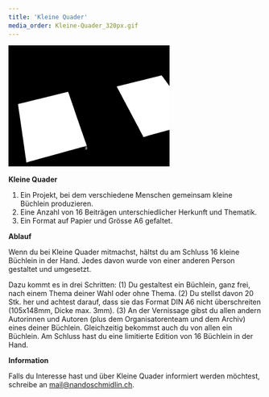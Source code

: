 ```yaml
---
title: 'Kleine Quader'
media_order: Kleine-Quader_320px.gif
---
```


![Kleine Quader Animation](Kleine-Quader_320px.gif)

**Kleine Quader**
1. Ein Projekt, bei dem verschiedene Menschen gemeinsam kleine Büchlein produzieren. 
2. Eine Anzahl von 16 Beiträgen unterschiedlicher Herkunft und Thematik.
3. Ein Format auf Papier und Grösse A6 gefaltet. 

**Ablauf**

Wenn du bei Kleine Quader mitmachst, hältst du am Schluss 16 kleine Büchlein in der Hand. Jedes davon wurde von einer anderen Person gestaltet und umgesetzt. 

Dazu kommt es in drei Schritten: (1) Du gestaltest ein Büchlein, ganz frei, nach einem Thema deiner Wahl oder ohne Thema. (2) Du stellst davon 20 Stk. her und achtest darauf, dass sie das Format DIN A6 nicht überschreiten (105x148mm, Dicke max. 3mm). (3) An der Vernissage gibst du allen andern Autorinnen und Autoren (plus dem Organisatorenteam und dem Archiv) eines deiner Büchlein. Gleichzeitig bekommst auch du von allen ein Büchlein. Am Schluss hast du eine limitierte Edition von 16 Büchlein in der Hand. 

**Information**

Falls du Interesse hast und über Kleine Quader informiert werden möchtest, schreibe an [mail@nandoschmidlin.ch](mailto:mail@nandoschmidlin.ch).
